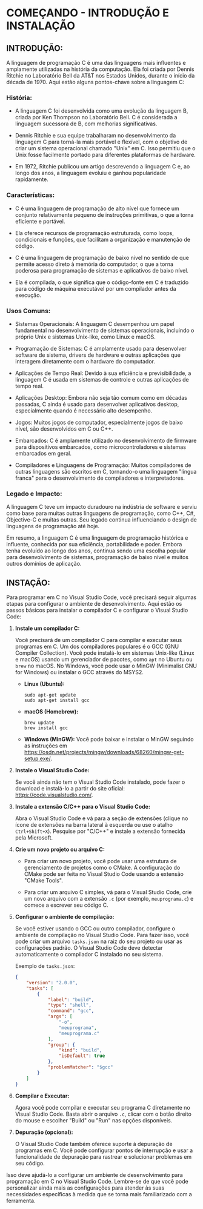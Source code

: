 # COMEÇANDO - INTRODUÇÃO E INSTALAÇÃO
## INTRODUÇÃO:
A linguagem de programação C é uma das linguagens mais influentes e amplamente utilizadas na história da computação. Ela foi criada por Dennis Ritchie no Laboratório Bell da AT&T nos Estados Unidos, durante o início da década de 1970. Aqui estão alguns pontos-chave sobre a linguagem C:

### História:
- A linguagem C foi desenvolvida como uma evolução da linguagem B, criada por Ken Thompson no Laboratório Bell. C é considerada a linguagem sucessora de B, com melhorias significativas.

- Dennis Ritchie e sua equipe trabalharam no desenvolvimento da linguagem C para torná-la mais portável e flexível, com o objetivo de criar um sistema operacional chamado "Unix" em C. Isso permitiu que o Unix fosse facilmente portado para diferentes plataformas de hardware.

- Em 1972, Ritchie publicou um artigo descrevendo a linguagem C e, ao longo dos anos, a linguagem evoluiu e ganhou popularidade rapidamente.

### Características:
- C é uma linguagem de programação de alto nível que fornece um conjunto relativamente pequeno de instruções primitivas, o que a torna eficiente e portável.

- Ela oferece recursos de programação estruturada, como loops, condicionais e funções, que facilitam a organização e manutenção de código.

- C é uma linguagem de programação de baixo nível no sentido de que permite acesso direto à memória do computador, o que a torna poderosa para programação de sistemas e aplicativos de baixo nível.

- Ela é compilada, o que significa que o código-fonte em C é traduzido para código de máquina executável por um compilador antes da execução.

### Usos Comuns:
- Sistemas Operacionais: A linguagem C desempenhou um papel fundamental no desenvolvimento de sistemas operacionais, incluindo o próprio Unix e sistemas Unix-like, como Linux e macOS.

- Programação de Sistemas: C é amplamente usado para desenvolver software de sistema, drivers de hardware e outras aplicações que interagem diretamente com o hardware do computador.

- Aplicações de Tempo Real: Devido à sua eficiência e previsibilidade, a linguagem C é usada em sistemas de controle e outras aplicações de tempo real.

- Aplicações Desktop: Embora não seja tão comum como em décadas passadas, C ainda é usado para desenvolver aplicativos desktop, especialmente quando é necessário alto desempenho.

- Jogos: Muitos jogos de computador, especialmente jogos de baixo nível, são desenvolvidos em C ou C++.

- Embarcados: C é amplamente utilizado no desenvolvimento de firmware para dispositivos embarcados, como microcontroladores e sistemas embarcados em geral.

- Compiladores e Linguagens de Programação: Muitos compiladores de outras linguagens são escritos em C, tornando-o uma linguagem "lingua franca" para o desenvolvimento de compiladores e interpretadores.

### Legado e Impacto:
A linguagem C teve um impacto duradouro na indústria de software e serviu como base para muitas outras linguagens de programação, como C++, C#, Objective-C e muitas outras. Seu legado continua influenciando o design de linguagens de programação até hoje.

Em resumo, a linguagem C é uma linguagem de programação histórica e influente, conhecida por sua eficiência, portabilidade e poder. Embora tenha evoluído ao longo dos anos, continua sendo uma escolha popular para desenvolvimento de sistemas, programação de baixo nível e muitos outros domínios de aplicação.

## INSTAÇÃO:
Para programar em C no Visual Studio Code, você precisará seguir algumas etapas para configurar o ambiente de desenvolvimento. Aqui estão os passos básicos para instalar o compilador C e configurar o Visual Studio Code:

1. **Instale um compilador C:**

   Você precisará de um compilador C para compilar e executar seus programas em C. Um dos compiladores populares é o GCC (GNU Compiler Collection). Você pode instalá-lo em sistemas Unix-like (Linux e macOS) usando um gerenciador de pacotes, como `apt` no Ubuntu ou `brew` no macOS. No Windows, você pode usar o MinGW (Minimalist GNU for Windows) ou instalar o GCC através do MSYS2.

   - **Linux (Ubuntu):**
     ```
     sudo apt-get update
     sudo apt-get install gcc
     ```

   - **macOS (Homebrew):**
     ```
     brew update
     brew install gcc
     ```

   - **Windows (MinGW):**
     Você pode baixar e instalar o MinGW seguindo as instruções em https://osdn.net/projects/mingw/downloads/68260/mingw-get-setup.exe/.

2. **Instale o Visual Studio Code:**

   Se você ainda não tem o Visual Studio Code instalado, pode fazer o download e instalá-lo a partir do site oficial: https://code.visualstudio.com/.

3. **Instale a extensão C/C++ para o Visual Studio Code:**

   Abra o Visual Studio Code e vá para a seção de extensões (clique no ícone de extensões na barra lateral à esquerda ou use o atalho `Ctrl+Shift+X`). Pesquise por "C/C++" e instale a extensão fornecida pela Microsoft.

4. **Crie um novo projeto ou arquivo C:**

   - Para criar um novo projeto, você pode usar uma estrutura de gerenciamento de projetos como o CMake. A configuração do CMake pode ser feita no Visual Studio Code usando a extensão "CMake Tools".

   - Para criar um arquivo C simples, vá para o Visual Studio Code, crie um novo arquivo com a extensão `.c` (por exemplo, `meuprograma.c`) e comece a escrever seu código C.

5. **Configurar o ambiente de compilação:**

   Se você estiver usando o GCC ou outro compilador, configure o ambiente de compilação no Visual Studio Code. Para fazer isso, você pode criar um arquivo `tasks.json` na raiz do seu projeto ou usar as configurações padrão. O Visual Studio Code deve detectar automaticamente o compilador C instalado no seu sistema.

   Exemplo de `tasks.json`:
   ```json
   {
       "version": "2.0.0",
       "tasks": [
           {
               "label": "build",
               "type": "shell",
               "command": "gcc",
               "args": [
                   "-o",
                   "meuprograma",
                   "meuprograma.c"
               ],
               "group": {
                   "kind": "build",
                   "isDefault": true
               },
               "problemMatcher": "$gcc"
           }
       ]
   }
   ```

6. **Compilar e Executar:**

   Agora você pode compilar e executar seu programa C diretamente no Visual Studio Code. Basta abrir o arquivo `.c`, clicar com o botão direito do mouse e escolher "Build" ou "Run" nas opções disponíveis.

7. **Depuração (opcional):**

   O Visual Studio Code também oferece suporte à depuração de programas em C. Você pode configurar pontos de interrupção e usar a funcionalidade de depuração para rastrear e solucionar problemas em seu código.

Isso deve ajudá-lo a configurar um ambiente de desenvolvimento para programação em C no Visual Studio Code. Lembre-se de que você pode personalizar ainda mais as configurações para atender às suas necessidades específicas à medida que se torna mais familiarizado com a ferramenta.